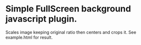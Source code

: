 Simple FullScreen background javascript plugin.
================================================

Scales image keeping original ratio then centers and crops it.
See example.html for result.
